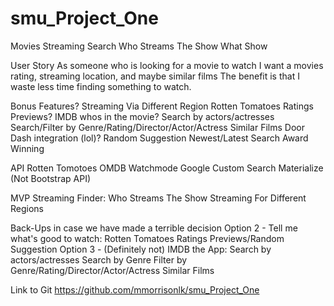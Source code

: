 # smu_Project_One

Movies Streaming Search
    Who Streams The Show What Show

User Story
    As someone who is looking for a movie to watch
    I want a movies rating, streaming location, and maybe similar films
    The benefit is that I waste less time finding something to watch.

Bonus Features?
    Streaming Via Different Region
    Rotten Tomatoes Ratings 
    Previews?
    IMDB whos in the movie?
    Search by actors/actresses
    Search/Filter by Genre/Rating/Director/Actor/Actress 
    Similar Films
    Door Dash integration (lol)?
    Random Suggestion
    Newest/Latest
    Search Award Winning


API
    Rotten Tomotoes
    OMDB
    Watchmode
    Google Custom Search
    Materialize (Not Bootstrap API)

MVP
 Streaming Finder:
        Who Streams The Show
        Streaming For Different Regions

Back-Ups in case we have made a terrible decision
    Option 2 - Tell me what's good to watch:
        Rotten Tomatoes Ratings
        Previews/Random Suggestion
    Option 3 - (Definitely not) IMDB the App:
        Search by actors/actresses
        Search by Genre
        Filter by Genre/Rating/Director/Actor/Actress
        Similar Films

Link to Git
    https://github.com/mmorrisonlk/smu_Project_One